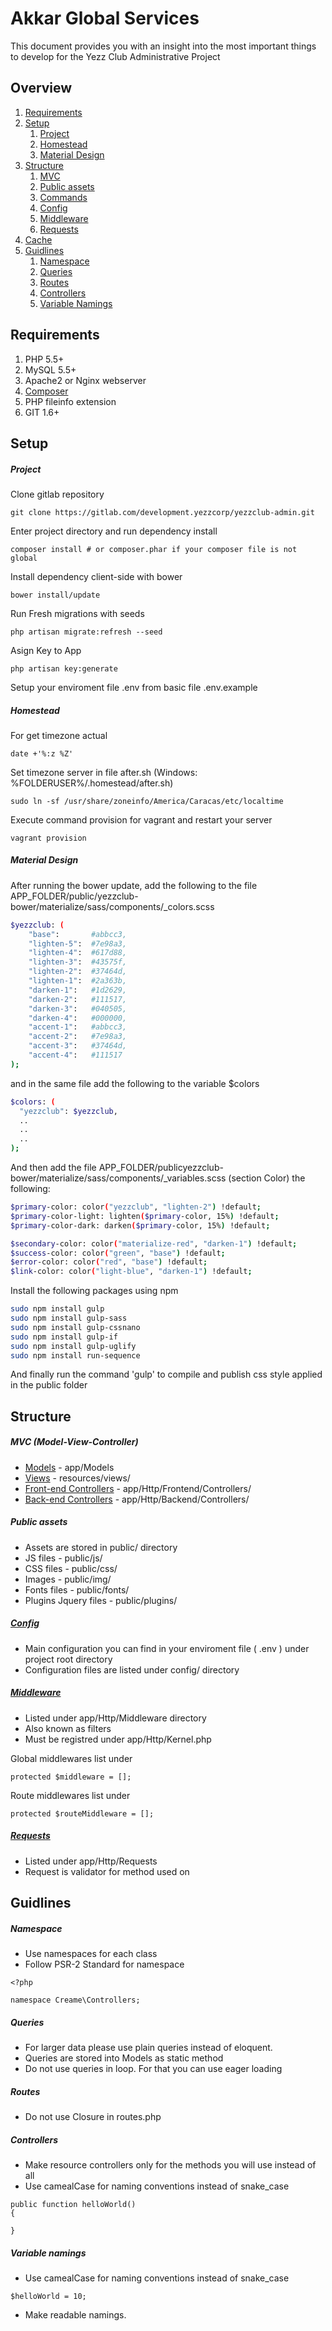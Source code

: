 # Akkar Global Services

This document provides you with an insight into the most important things to develop for the Yezz Club Administrative Project

## Overview

1. [Requirements](#requirements)
2. [Setup](#setup)
   1. [Project](#project)
   2. [Homestead](#homestead)
   3. [Material Design](#material-design)
3. [Structure](#structure)
   1. [MVC](#mvc-model-view-controller)
   2. [Public assets](#public-assets)
   3. [Commands](#commands)
   4. [Config](#config)
   5. [Middleware](#middleware)
   6. [Requests](#requests)
4. [Cache](#cache)
5. [Guidlines](#guidlines)
   1. [Namespace](#namespace)
   2. [Queries](#queries)
   3. [Routes](#routes)
   4. [Controllers](#controllers)
   5. [Variable Namings](#variable-namings)

## Requirements
1. PHP 5.5+
2. MySQL 5.5+
3. Apache2 or Nginx webserver
4. [Composer](https://getcomposer.org/)
5. PHP fileinfo extension
6. GIT 1.6+

## Setup

##### Project

Clone gitlab repository
```
git clone https://gitlab.com/development.yezzcorp/yezzclub-admin.git
```

Enter project directory and run dependency install
```
composer install # or composer.phar if your composer file is not global
```

Install dependency client-side with bower
```
bower install/update
```

Run Fresh migrations with seeds
```
php artisan migrate:refresh --seed
```

Asign Key to App
```
php artisan key:generate
```

Setup your enviroment file .env from basic file .env.example


##### Homestead

For get timezone actual
```
date +'%:z %Z'
```

Set timezone server in file after.sh (Windows: %FOLDERUSER%/.homestead/after.sh)
```
sudo ln -sf /usr/share/zoneinfo/America/Caracas/etc/localtime
```

Execute command provision for vagrant and restart your server
```
vagrant provision
```

##### Material Design

After running the bower update, add the following to the file 
APP_FOLDER/public/yezzclub-bower/materialize/sass/components/_colors.scss

```sh
$yezzclub: (
    "base":       #abbcc3,
    "lighten-5":  #7e98a3,
    "lighten-4":  #617d88,
    "lighten-3":  #43575f,
    "lighten-2":  #37464d,
    "lighten-1":  #2a363b,
    "darken-1":   #1d2629,
    "darken-2":   #111517,
    "darken-3":   #040505,
    "darken-4":   #000000,
    "accent-1":   #abbcc3,
    "accent-2":   #7e98a3,
    "accent-3":   #37464d,
    "accent-4":   #111517
);
```

and in the same file add the following to the variable $colors
```sh
$colors: (
  "yezzclub": $yezzclub,
  ..
  ..
  ..
);
```

And then add the file APP_FOLDER/publicyezzclub-bower/materialize/sass/components/_variables.scss (section Color) the following:
```sh
$primary-color: color("yezzclub", "lighten-2") !default;
$primary-color-light: lighten($primary-color, 15%) !default;
$primary-color-dark: darken($primary-color, 15%) !default;

$secondary-color: color("materialize-red", "darken-1") !default;
$success-color: color("green", "base") !default;
$error-color: color("red", "base") !default;
$link-color: color("light-blue", "darken-1") !default;
```

Install the following packages using npm
```sh
sudo npm install gulp
sudo npm install gulp-sass
sudo npm install gulp-cssnano
sudo npm install gulp-if
sudo npm install gulp-uglify
sudo npm install run-sequence
```

And finally run the command 'gulp' to compile and publish css style applied in the public folder


## Structure

##### MVC (Model-View-Controller)
- [Models](http://laravel.com/docs/5.2/eloquent) - app/Models
- [Views](http://laravel.com/docs/5.2/views) - resources/views/
- [Front-end Controllers](http://laravel.com/docs/5.2/controllers) - app/Http/Frontend/Controllers/
- [Back-end Controllers](http://laravel.com/docs/5.2/controllers) - app/Http/Backend/Controllers/

##### Public assets
- Assets are stored in public/ directory
- JS files - public/js/
- CSS files - public/css/
- Images - public/img/
- Fonts files - public/fonts/
- Plugins Jquery files - public/plugins/

##### [Config](http://laravel.com/docs/5.2/configuration)

- Main configuration you can find in your enviroment file ( .env ) under project root directory
- Configuration files are listed under config/ directory

##### [Middleware](http://laravel.com/docs/5.2/middleware)

- Listed under app/Http/Middleware directory
- Also known as filters
- Must be registred under app/Http/Kernel.php

Global middlewares list under
```
protected $middleware = [];
```

Route middlewares list under
```
protected $routeMiddleware = [];
```

##### [Requests](http://laravel.com/docs/5.2/requests)

- Listed under app/Http/Requests
- Request is validator for method used on



## Guidlines

##### Namespace

- Use namespaces for each class
- Follow PSR-2 Standard for namespace

```
<?php

namespace Creame\Controllers;
```

##### Queries

- For larger data please use plain queries instead of eloquent.
- Queries are stored into Models as static method
- Do not use queries in loop. For that you can use eager loading

##### Routes

- Do not use Closure in routes.php

##### Controllers

- Make resource controllers only for the methods you will use instead of all
- Use camealCase for naming conventions instead of snake_case
```
public function helloWorld()
{

}
```

##### Variable namings

- Use camealCase for naming conventions instead of snake_case
```
$helloWorld = 10;
```
- Make readable namings.